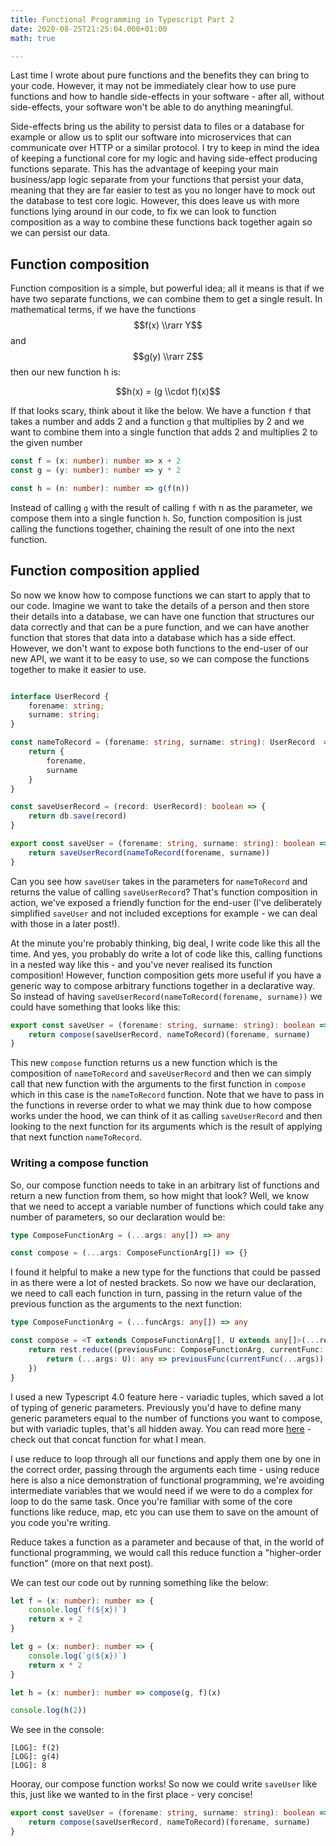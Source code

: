 ```yaml
---
title: Functional Programming in Typescript Part 2
date: 2020-08-25T21:25:04.000+01:00
math: true

---
```

Last time I wrote about pure functions and the benefits they can bring to your code. However, it may not be immediately clear how to use pure functions and how to handle side-effects in your software - after all, without side-effects, your software won't be able to do anything meaningful.

Side-effects bring us the ability to persist data to files or a database for example or allow us to split our software into microservices that can communicate over HTTP or a similar protocol. I try to keep in mind the idea of keeping a functional core for my logic and having side-effect producing functions separate. This has the advantage of keeping your main business/app logic separate from your functions that persist your data, meaning that they are far easier to test as you no longer have to mock out the database to test core logic. However, this does leave us with more functions lying around in our code, to fix we can look to function composition as a way to combine these functions back together again so we can persist our data.

## Function composition

Function composition is a simple, but powerful idea; all it means is that if we have two separate functions, we can combine them to get a single result. In mathematical terms, if we have the functions $$f(x) \\rarr Y$$ and $$g(y) \\rarr Z$$ then our new function h is:

$$h(x) = (g \\cdot f)(x)$$

If that looks scary, think about it like the below. We have a function `f` that takes a number and adds 2 and a function `g` that multiplies by 2 and we want to combine them into a single function that adds 2 and multiplies 2 to the given number

```typescript
const f = (x: number): number => x + 2
const g = (y: number): number => y * 2

const h = (n: number): number => g(f(n))
```

Instead of calling `g` with the result of calling `f` with n as the parameter, we compose them into a single function `h`. So, function composition is just calling the functions together, chaining the result of one into the next function.

## Function composition applied

So now we know how to compose functions we can start to apply that to our code. Imagine we want to take the details of a person and then store their details into a database, we can have one function that structures our data correctly and that can be a pure function, and we can have another function that stores that data into a database which has a side effect. However, we don't want to expose both functions to the end-user of our new API, we want it to be easy to use, so we can compose the functions together to make it easier to use.

```typescript

interface UserRecord {
    forename: string;
    surname: string;
}

const nameToRecord = (forename: string, surname: string): UserRecord  => {
    return {
        forename,
        surname
    }
}

const saveUserRecord = (record: UserRecord): boolean => {
    return db.save(record)
}

export const saveUser = (forename: string, surname: string): boolean => {
    return saveUserRecord(nameToRecord(forename, surname))
}
```

Can you see how `saveUser` takes in the parameters for `nameToRecord` and returns the value of calling `saveUserRecord`? That's function composition in action, we've exposed a friendly function for the end-user (I've deliberately simplified `saveUser` and not included exceptions for example - we can deal with those in a later post!).

At the minute you're probably thinking, big deal, I write code like this all the time. And yes, you probably do write a lot of code like this, calling functions in a nested way like this - and you've never realised its function composition! However, function composition gets more useful if you have a generic way to compose arbitrary functions together in a declarative way. So instead of having `saveUserRecord(nameToRecord(forename, surname))` we could have something that looks like this:

```typescript
export const saveUser = (forename: string, surname: string): boolean => {
    return compose(saveUserRecord, nameToRecord)(forename, surname)
}
```

This new `compose` function returns us a new function which is the composition of `nameToRecord` and `saveUserRecord` and then we can simply call that new function with the arguments to the first function in `compose` which in this case is the `nameToRecord` function. Note that we have to pass in the functions in reverse order to what we may think due to how compose works under the hood, we can think of it as calling `saveUserRecord` and then looking to the next function for its arguments which is the result of applying that next function `nameToRecord`.

### Writing a compose function

So, our compose function needs to take in an arbitrary list of functions and return a new function from them, so how might that look? Well, we know that we need to accept a variable number of functions which could take any number of parameters, so our declaration would be:

```typescript
type ComposeFunctionArg = (...args: any[]) => any

const compose = (...args: ComposeFunctionArg[]) => {}
```

I found it helpful to make a new type for the functions that could be passed in as there were a lot of nested brackets. So now we have our declaration, we need to call each function in turn, passing in the return value of the previous function as the arguments to the next function:

```typescript
type ComposeFunctionArg = (...funcArgs: any[]) => any

const compose = <T extends ComposeFunctionArg[], U extends any[]>(...rest: T): ComposeFunctionArg => {
    return rest.reduce((previousFunc: ComposeFunctionArg, currentFunc: ComposeFunctionArg) => {
        return (...args: U): any => previousFunc(currentFunc(...args))
    })
}
```

I used a new Typescript 4.0 feature here - variadic tuples, which saved a lot of typing of generic parameters. Previously you'd have to define many generic parameters equal to the number of functions you want to compose, but with variadic tuples, that's all hidden away. You can read more [here](https://devblogs.microsoft.com/typescript/announcing-typescript-4-0/#variadic-tuple-types) - check out that concat function for what I mean.

I use reduce to loop through all our functions and apply them one by one in the correct order, passing through the arguments each time - using reduce here is also a nice demonstration of functional programming, we're avoiding intermediate variables that we would need if we were to do a complex for loop to do the same task. Once you're familiar with some of the core functions like reduce, map, etc you can use them to save on the amount of you code you're writing.

Reduce takes a function as a parameter and because of that, in the world of functional programming, we would call this reduce function a "higher-order function" (more on that next post).

We can test our code out by running something like the below:

```typescript
let f = (x: number): number => {
    console.log(`f(${x})`)
    return x + 2
}

let g = (x: number): number => {
    console.log(`g(${x})`)
    return x * 2
}

let h = (x: number): number => compose(g, f)(x)

console.log(h(2))
```

We see in the console:

    [LOG]: f(2)
    [LOG]: g(4)
    [LOG]: 8

Hooray, our compose function works! So now we could write `saveUser` like this, just like we wanted to in the first place - very concise!

```typescript
export const saveUser = (forename: string, surname: string): boolean => {
    return compose(saveUserRecord, nameToRecord)(forename, surname)
}
```